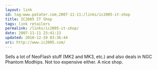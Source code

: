 ```yaml
---
layout: link
id: tag:www.patater.com,2007-11-11:/links/ic2005-it-shop
title: IC2005 IT Shop
tags: link retailers
permalink: /links/ic2005-it-shop/
date: 2007-11-11 23:41:13
updated: 2010-12-19 03:36:44
uri: http://www.ic2005.com/
---
```

Sells a lot of NeoFlash stuff (MK2 and MK3, etc.) and also deals in NGC Phantom
Modhips. Not too expensive either. A nice shop.
